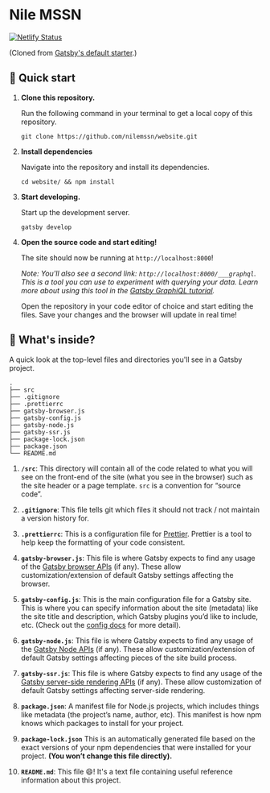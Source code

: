 <!-- <p align="center">
  <a href="https://www.gatsbyjs.com">
    <img alt="Gatsby" src="https://www.gatsbyjs.com/Gatsby-Monogram.svg" width="60" />
  </a>
</p>
<h1 align="center">
  Gatsby's default starter
</h1> -->

# Nile MSSN

[![Netlify Status](https://api.netlify.com/api/v1/badges/7f7278a8-4088-4a40-92f7-499a906cecf0/deploy-status)](https://app.netlify.com/sites/nilemssn/deploys)

(Cloned from [Gatsby's default starter](https://github.com/gatsbyjs/gatsby-starter-default).)

## 🚀 Quick start

1.  **Clone this repository.**

    Run the following command in your terminal to get a local copy of this repository.

    ```shell
    git clone https://github.com/nilemssn/website.git
    ```

2.  **Install dependencies**

    Navigate into the repository and install its dependencies.

    ```shell
    cd website/ && npm install
    ```

3.  **Start developing.**

    Start up the development server.

    ```shell
    gatsby develop
    ```

4.  **Open the source code and start editing!**

    The site should now be running at `http://localhost:8000`!

    _Note: You'll also see a second link: _`http://localhost:8000/___graphql`_. This is a tool you can use to experiment with querying your data. Learn more about using this tool in the [Gatsby GraphiQL tutorial](https://www.gatsbyjs.com/tutorial/part-five/#introducing-graphiql)._

    Open the repository in your code editor of choice and start editing the files. Save your changes and the browser will update in real time!

## 🧐 What's inside?

A quick look at the top-level files and directories you'll see in a Gatsby project.

    .
    ├── src
    ├── .gitignore
    ├── .prettierrc
    ├── gatsby-browser.js
    ├── gatsby-config.js
    ├── gatsby-node.js
    ├── gatsby-ssr.js
    ├── package-lock.json
    ├── package.json
    └── README.md

1.  **`/src`**: This directory will contain all of the code related to what you will see on the front-end of the site (what you see in the browser) such as the site header or a page template. `src` is a convention for “source code”.

2.  **`.gitignore`**: This file tells git which files it should not track / not maintain a version history for.

3.  **`.prettierrc`**: This is a configuration file for [Prettier](https://prettier.io/). Prettier is a tool to help keep the formatting of your code consistent.

4.  **`gatsby-browser.js`**: This file is where Gatsby expects to find any usage of the [Gatsby browser APIs](https://www.gatsbyjs.com/docs/browser-apis/) (if any). These allow customization/extension of default Gatsby settings affecting the browser.

5.  **`gatsby-config.js`**: This is the main configuration file for a Gatsby site. This is where you can specify information about the site (metadata) like the site title and description, which Gatsby plugins you’d like to include, etc. (Check out the [config docs](https://www.gatsbyjs.com/docs/gatsby-config/) for more detail).

6.  **`gatsby-node.js`**: This file is where Gatsby expects to find any usage of the [Gatsby Node APIs](https://www.gatsbyjs.com/docs/node-apis/) (if any). These allow customization/extension of default Gatsby settings affecting pieces of the site build process.

7.  **`gatsby-ssr.js`**: This file is where Gatsby expects to find any usage of the [Gatsby server-side rendering APIs](https://www.gatsbyjs.com/docs/ssr-apis/) (if any). These allow customization of default Gatsby settings affecting server-side rendering.

8.  **`package.json`**: A manifest file for Node.js projects, which includes things like metadata (the project’s name, author, etc). This manifest is how npm knows which packages to install for your project.

9.  **`package-lock.json`** This is an automatically generated file based on the exact versions of your npm dependencies that were installed for your project. **(You won’t change this file directly).**

10. **`README.md`**: This file :smile:! It's a text file containing useful reference information about this project.
